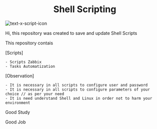 <h1 align="center"> Shell Scripting</h1>


![text-x-script-icon](https://user-images.githubusercontent.com/81188924/223874827-af90f5e1-bed3-4868-9c82-33f1e82aacf8.png)



Hi, this repository was created to save and update Shell Scripts

This repository contais

[Scripts]

    - Scripts Zabbix
    - Tasks Automatization
    
[Observation]
  
    - It is necessary in all scripts to configure user and password
    - It is necessary in all scripts to configure parameters of your choice // as per your need
    - It is need understand Shell and Linux in order not to harm your environment
    
    
    
Good Study

Good Job


         
